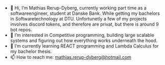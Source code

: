 - 👋 Hi, I’m Mathias Rerup-Dyberg, currently working part time as a softwareengineer, student at Danske Bank. While getting my bachelors in Softwaretechnology at DTU. Unfortunetly a few of my projects involves discord tokens, and therefore are privat, but there is around 9 bot repos.
- 👀 I’m interested in Competitive programming, building large scalable systems and figuring out how everything works underneath the hood.
- 🌱 I’m currently learning REACT programming and Lambda Calculus for my bachelor thesis.
- 📫 How to reach me: mathias.rerup-dyberg@hotmail.com

<!---
math284i/math284i is a ✨ special ✨ repository because its `README.md` (this file) appears on your GitHub profile.
You can click the Preview link to take a look at your changes.
--->
